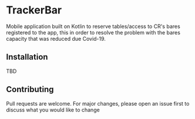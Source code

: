 # TrackerBar

Mobile application built on Kotlin to reserve tables/access to CR's bares registered to the app, this in order to resolve the problem with the bares capacity that was reduced due Covid-19.

## Installation

TBD

## Contributing
Pull requests are welcome. For major changes, please open an issue first to discuss what you would like to change
